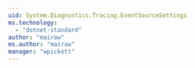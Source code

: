 ```yaml
---
uid: System.Diagnostics.Tracing.EventSourceSettings
ms.technology: 
  - "dotnet-standard"
author: "mairaw"
ms.author: "mairaw"
manager: "wpickett"
---
```

